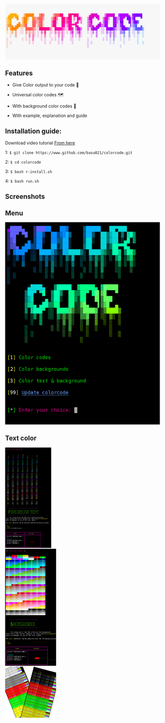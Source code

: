 <p>
<img src="https://github.com/basu021/colorcode/blob/master/logo/main.png"><br>

</p>

## Features


- Give Color output to your code 🎨



- Universal color codes 🗺️
- With background color codes 🤗
- With example, explanation and guide

## Installation guide: 
   Download video tutorial [From here]()

1: `$ git clone https://www.github.com/basu021/colorcode.git    `
 
2: `$ cd colorcode `

3: `$ bash r-install.sh`

4: `$ bash run.sh`


## Screenshots

## Menu


<p align="center">
<img src="https://github.com/sanjeevnayak30/logo/blob/master/cc4.png">



</p>

## Text color


<p>





<div class="row">
  <div class="column">
    <img src="https://github.com/sanjeevnayak30/logo/blob/master/cc2.png" width="150">
  </div>
  <div class="column">
    <img src="https://github.com/sanjeevnayak30/logo/blob/master/cc3.png" style="width:33%">
  </div>
  <div class="column">
    <img src="https://github.com/sanjeevnayak30/logo/blob/master/cc1.png" style="width:33%">
  </div>
</div>







</p>
